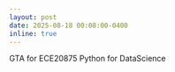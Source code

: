 ```yaml
---
layout: post
date: 2025-08-18 00:08:00-0400
inline: true
---
```

GTA for ECE20875 Python for DataScience
